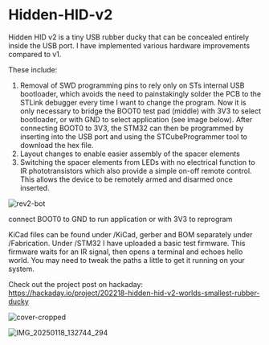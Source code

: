 # Hidden-HID-v2
Hidden HID v2 is a tiny USB rubber ducky that can be concealed entirely inside the USB port. I have implemented various hardware improvements compared to v1.

These include: 
1. Removal of SWD programming pins to rely only on STs internal USB bootloader, which avoids the need to painstakingly solder the PCB to the STLink debugger every time I want to change the program. Now it is only necessary to bridge the BOOT0 test pad (middle) with 3V3 to select bootloader, or with GND to select application (see image below). After connecting BOOT0 to 3V3, the STM32 can then be programmed by inserting into the USB port and using the STCubeProgrammer tool to download the hex file. 
2. Layout changes to enable easier assembly of the spacer elements
3. Switching the spacer elements from LEDs with no electrical function to IR phototransistors which also provide a simple on-off remote control. This allows the device to be remotely armed and disarmed once inserted.
   

![rev2-bot](https://github.com/user-attachments/assets/c173be7f-866d-4739-8500-147a9e69233f) 

connect BOOT0 to GND to run application or with 3V3 to reprogram


KiCad files can be found under /KiCad, gerber and BOM separately under /Fabrication.
Under /STM32 I have uploaded a basic test firmware. This firmware waits for an IR signal, then opens a terminal and echoes hello world. You may need to tweak the paths a little to get it running on your system. 

Check out the project post on hackaday: https://hackaday.io/project/202218-hidden-hid-v2-worlds-smallest-rubber-ducky

![cover-cropped](https://github.com/user-attachments/assets/ce369c1e-d2b1-4981-887d-d5b81b368dbf)


![IMG_20250118_132744_294](https://github.com/user-attachments/assets/21be55e5-5d79-4647-a3af-5c7904761213)
